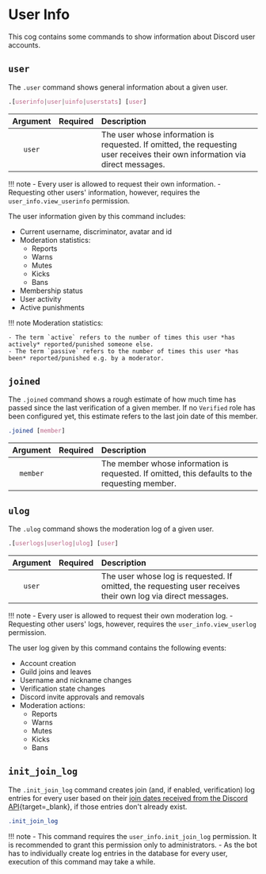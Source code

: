 # User Info

This cog contains some commands to show information about Discord user accounts.

## `user`
The `.user` command shows general information about a given user.

```css
.[userinfo|user|uinfo|userstats] [user]
```

|Argument|Required|Description|
|:------:|:------:|:----------|
|`user`||The user whose information is requested. If omitted, the requesting user receives their own information via direct messages.|

!!! note
    - Every user is allowed to request their own information.
    - Requesting other users' information, however, requires the `user_info.view_userinfo` permission.

The user information given by this command includes:

- Current username, discriminator, avatar and id
- Moderation statistics:
    - Reports
    - Warns
    - Mutes
    - Kicks
    - Bans
- Membership status
- User activity
- Active punishments

!!! note
    Moderation statistics:

    - The term `active` refers to the number of times this user *has actively* reported/punished someone else.
    - The term `passive` refers to the number of times this user *has been* reported/punished e.g. by a moderator.


## `joined`
The `.joined` command shows a rough estimate of how much time has passed since the last verification of a given member. If no `Verified` role has been configured yet, this estimate refers to the last join date of this member.

```css
.joined [member]
```

|Argument|Required|Description|
|:------:|:------:|:----------|
|`member`||The member whose information is requested. If omitted, this defaults to the requesting member.|


## `ulog`
The `.ulog` command shows the moderation log of a given user.

```css
.[userlogs|userlog|ulog] [user]
```

|Argument|Required|Description|
|:------:|:------:|:----------|
|`user`||The user whose log is requested. If omitted, the requesting user receives their own log via direct messages.|

!!! note
    - Every user is allowed to request their own moderation log.
    - Requesting other users' logs, however, requires the `user_info.view_userlog` permission.

The user log given by this command contains the following events:

- Account creation
- Guild joins and leaves
- Username and nickname changes
- Verification state changes
- Discord invite approvals and removals
- Moderation actions:
    - Reports
    - Warns
    - Mutes
    - Kicks
    - Bans


## `init_join_log`
The `.init_join_log` command creates join (and, if enabled, verification) log entries for every user based on their [join dates received from the Discord API](https://discordpy.readthedocs.io/en/latest/api.html#discord.Member.joined_at){target=_blank}, if those entries don't already exist.

```.css
.init_join_log
```

!!! note
    - This command requires the `user_info.init_join_log` permission. It is recommended to grant this permission only to administrators.
    - As the bot has to individually create log entries in the database for every user, execution of this command may take a while.

